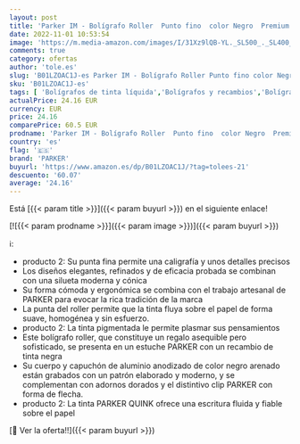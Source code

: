 ```yaml
---
layout: post
title: 'Parker IM - Bolígrafo Roller  Punto fino  color Negro  Premium Black Golden trim '
date: 2022-11-01 10:53:54
image: 'https://m.media-amazon.com/images/I/31Xz9lQB-YL._SL500_._SL400_.jpg'
comments: true
category: ofertas
author: 'tole.es'
slug: 'B01LZOAC1J-es Parker IM - Bolígrafo Roller Punto fino color Negro...'
sku: 'B01LZOAC1J-es'
tags: [ 'Bolígrafos de tinta líquida','Bolígrafos y recambios','Bolígrafos, lápices y útiles de escritura','Oficina y papelería','bolígrafo','parker','🇪🇸', ]
actualPrice: 24.16 EUR
currency: EUR
price: 24.16
comparePrice: 60.5 EUR
prodname: 'Parker IM - Bolígrafo Roller  Punto fino  color Negro  Premium Black Golden trim '
country: 'es'
flag: '🇪🇸'
brand: 'PARKER'
buyurl: 'https://www.amazon.es/dp/B01LZOAC1J/?tag=tolees-21'
descuento: '60.07'
average: '24.16'
---
```


Está [{{< param title >}}]({{< param buyurl >}}) en el siguiente enlace!

[![{{< param prodname >}}]({{< param image >}})]({{< param buyurl >}})

ℹ️:

- producto 2: Su punta fina permite una caligrafía y unos detalles precisos
- Los diseños elegantes, refinados y de eficacia probada se combinan con una silueta moderna y cónica
- Su forma cómoda y ergonómica se combina con el trabajo artesanal de PARKER para evocar la rica tradición de la marca
- La punta del roller permite que la tinta fluya sobre el papel de forma suave, homogénea y sin esfuerzo.
- producto 2: La tinta pigmentada le permite plasmar sus pensamientos
- Este bolígrafo roller, que constituye un regalo asequible pero sofisticado, se presenta en un estuche PARKER con un recambio de tinta negra
- Su cuerpo y capuchón de aluminio anodizado de color negro arenado están grabados con un patrón elaborado y moderno, y se complementan con adornos dorados y el distintivo clip PARKER con forma de flecha.
- producto 2: La tinta PARKER QUINK ofrece una escritura fluida y fiable sobre el papel

[🛒 Ver la oferta!!]({{< param buyurl >}})
